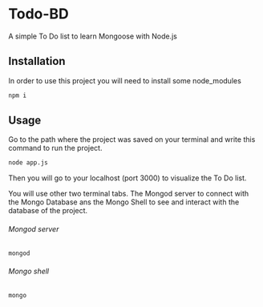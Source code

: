 # Todo-BD

A simple To Do list to learn Mongoose with Node.js

## Installation

In order to use this project you will need to install some node_modules

```bash
npm i
```

## Usage

Go to the path where the project was saved on your terminal and write this command to run the project. 

```bash
node app.js
```
Then you will go to your localhost (port 3000) to visualize the To Do list. 

You will use other two terminal tabs. The Mongod server to connect with the Mongo Database ans the Mongo Shell to see and interact with the database of the project.

###### Mongod server 
```bash
mongod
```

###### Mongo shell
```bash
mongo
```
